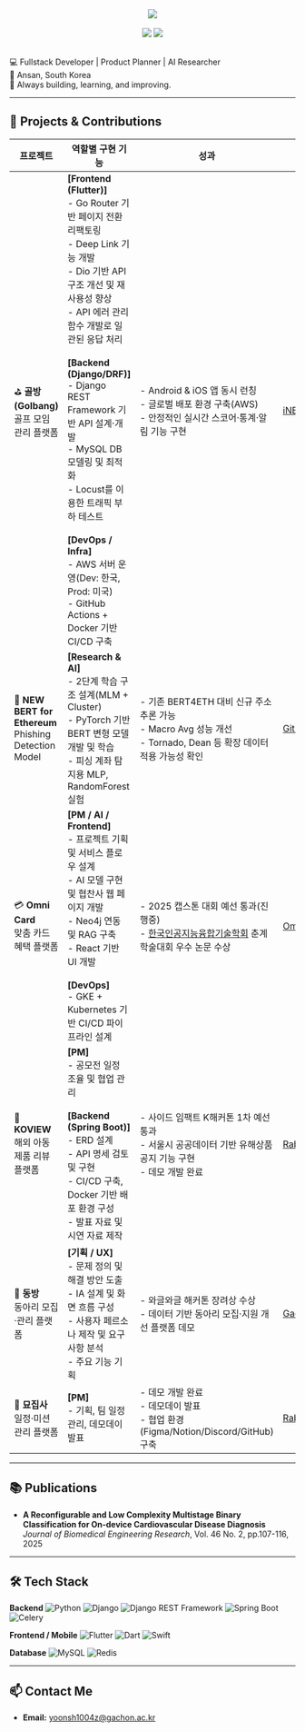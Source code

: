 <!-- 타이틀 -->
<div align="center">
  <a href="https://git.io/typing-svg">
    <img src="https://readme-typing-svg.demolab.com/?lines=Hi!+I'm+Yoon+Seong+Mun&center=true&size=24">
  </a>
</div>

<br>

<!-- GitHub Stats -->
<div align="center">
  <img src="https://github-readme-stats.vercel.app/api?username=loading1031&show_icons=true&theme=radical" />
  <img src="https://github-readme-stats.vercel.app/api/top-langs/?username=loading1031&layout=compact&theme=radical&hide=jupyter%20notebook,html,css" />
</div>

<br>

💻 Fullstack Developer | Product Planner | AI Researcher  
📍 Ansan, South Korea  
🚀 Always building, learning, and improving.

---

## 💼 Projects & Contributions

| 프로젝트 | 역할별 구현 기능 | 성과 | 링크 |
|----------|-----------------|------|------|
| ⛳ **골방(Golbang)**<br>골프 모임 관리 플랫폼 | **[Frontend (Flutter)]**<br>- Go Router 기반 페이지 전환 리팩토링<br>- Deep Link 기능 개발<br>- Dio 기반 API 구조 개선 및 재사용성 향상<br>- API 에러 관리 함수 개발로 일관된 응답 처리<br><br>**[Backend (Django/DRF)]**<br>- Django REST Framework 기반 API 설계·개발<br>- MySQL DB 모델링 및 최적화<br>- Locust를 이용한 트래픽 부하 테스트<br><br>**[DevOps / Infra]**<br>- AWS 서버 운영(Dev: 한국, Prod: 미국)<br>- GitHub Actions + Docker 기반 CI/CD 구축 | - Android & iOS 앱 동시 런칭<br>- 글로벌 배포 환경 구축(AWS)<br>- 안정적인 실시간 스코어·통계·알림 기능 구현 | [iNESlab](https://github.com/iNESlab) |
| 🧠 **NEW BERT for Ethereum**<br>Phishing Detection Model | **[Research & AI]**<br>- 2단계 학습 구조 설계(MLM + Cluster)<br>- PyTorch 기반 BERT 변형 모델 개발 및 학습<br>- 피싱 계좌 탐지용 MLP, RandomForest 실험 | - 기존 BERT4ETH 대비 신규 주소 추론 가능<br>- Macro Avg 성능 개선<br>- Tornado, Dean 등 확장 데이터 적용 가능성 확인 | [GitHub](https://github.com/loading1031/CUSTOM_BERT4ETH) |
| 💳 **Omni Card**<br>맞춤 카드 혜택 플랫폼 | **[PM / AI / Frontend]**<br>- 프로젝트 기획 및 서비스 플로우 설계<br>- AI 모델 구현 및 협찬사 웹 페이지 개발<br>- Neo4j 연동 및 RAG 구축<br>- React 기반 UI 개발<br><br>**[DevOps]**<br>- GKE + Kubernetes 기반 CI/CD 파이프라인 설계 | - 2025 캡스톤 대회 예선 통과(진행중)<br>- [한국인공지능융합기술학회](https://www.kaicts.or.kr/list.php?&&page=&bbs_id=sub_notice) 춘계학술대회 우수 논문 수상 | [Omni Card](http://www.omnicard.shop) |
| 🛒 **KOVIEW**<br>해외 아동 제품 리뷰 플랫폼 | **[PM]**<br>- 공모전 일정 조율 및 협업 관리<br><br>**[Backend (Spring Boot)]**<br>- ERD 설계<br>- API 명세 검토 및 구현<br>- CI/CD 구축, Docker 기반 배포 환경 구성<br>- 발표 자료 및 시연 자료 제작 | - 사이드 임팩트 K해커톤 1차 예선 통과<br>- 서울시 공공데이터 기반 유해상품 공지 기능 구현<br>- 데모 개발 완료 | [Rabbit-UMC](https://github.com/Rabbit-UMC) |
| 🏫 **동방**<br>동아리 모집·관리 플랫폼 | **[기획 / UX]**<br>- 문제 정의 및 해결 방안 도출<br>- IA 설계 및 화면 흐름 구성<br>- 사용자 페르소나 제작 및 요구사항 분석<br>- 주요 기능 기획 | - 와글와글 해커톤 장려상 수상<br>- 데이터 기반 동아리 모집·지원 개선 플랫폼 데모 | [GachonRookie](https://github.com/GachonRookie) |
| 🐾 **묘집사**<br>일정·미션 관리 플랫폼 | **[PM]**<br>- 기획, 팀 일정 관리, 데모데이 발표 | - 데모 개발 완료<br>- 데모데이 발표<br>- 협업 환경(Figma/Notion/Discord/GitHub) 구축 | [Rabbit-UMC](https://github.com/Rabbit-UMC) |


---

## 📚 Publications

- **A Reconfigurable and Low Complexity Multistage Binary Classification for On-device Cardiovascular Disease Diagnosis**  
  *Journal of Biomedical Engineering Research*, Vol. 46 No. 2, pp.107-116, 2025  

---

## 🛠 Tech Stack

**Backend**
![Python](https://img.shields.io/badge/Python-3776AB?style=for-the-badge&logo=python&logoColor=white)
![Django](https://img.shields.io/badge/Django-092E20?style=for-the-badge&logo=django&logoColor=white)
![Django REST Framework](https://img.shields.io/badge/DRF-FF1709?style=for-the-badge&logo=django&logoColor=white)
![Spring Boot](https://img.shields.io/badge/Spring_Boot-6DB33F?style=for-the-badge&logo=springboot&logoColor=white)
![Celery](https://img.shields.io/badge/Celery-37814A?style=for-the-badge&logo=celery&logoColor=white)

**Frontend / Mobile**
![Flutter](https://img.shields.io/badge/Flutter-02569B?style=for-the-badge&logo=flutter&logoColor=white)
![Dart](https://img.shields.io/badge/Dart-0175C2?style=for-the-badge&logo=dart&logoColor=white)
![Swift](https://img.shields.io/badge/Swift-FA7343?style=for-the-badge&logo=swift&logoColor=white)

**Database**
![MySQL](https://img.shields.io/badge/MySQL-005C84?style=for-the-badge&logo=mysql&logoColor=white)
![Redis](https://img.shields.io/badge/Redis-DC382D?style=)


---

## 📫 Contact Me
- **Email:** yoonsh1004z@gachon.ac.kr
